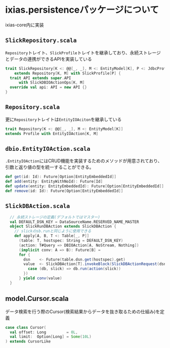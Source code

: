 # ixias.persistenceパッケージについて
ixias-core内に実装

## `SlickRepository.scala`
`Repository`トレイト、`SlickProfile`トレイトを継承しており、永続ストレージとデータの連携ができるAPIを実装している
```scala
trait SlickRepository[K <: @@[_, _], M <: EntityModel[K], P <: JdbcProfile]
    extends Repository[K, M] with SlickProfile[P] {
  trait API extends super.API
      with SlickDBIOActionOps[K, M]
  override val api: API = new API {}
}
```

## `Repository.scala`
更に`Repository`トレイトは`EntityIOAciton`を継承している
```scala
trait Repository[K <: @@[_, _], M <: EntityModel[K]]
extends Profile with EntityIOAction[K, M]
```

## `dbio.EntityIOAction.scala`
`.EntityIOAction`にはCRUD機能を実装するためのメソッドが用意されており、引数と返り値の型を統一することができる。
```scala
def get(id: Id): Future[Option[EntityEmbeddedId]]
def add(entity: EntityWithNoId): Future[Id]
def update(entity: EntityEmbeddedId): Future[Option[EntityEmbeddedId]]
def remove(id: Id): Future[Option[EntityEmbeddedId]]
```
## `SlickDBAction.scala`
```scala
  // 永続ストレージの定義(デフォルトではマスター)
  val DEFAULT_DSN_KEY = DataSourceName.RESERVED_NAME_MASTER
  object SlickRunDBAction extends SlickDBAction {
    // slickのsb.runと同じように使用できる
    def apply[A, B, T <: Table[_, P]]
      (table: T, hostspec: String = DEFAULT_DSN_KEY)
      (action: T#Query => DBIOAction[A, NoStream, Nothing])
      (implicit conv: A => B): Future[B] =
      for {
        dsn    <- Future(table.dsn.get(hostspec).get)
        value  <- SlickDBAction[T].invokeBlock(SlickDBActionRequest(dsn, table), {
          case (db, slick) => db.run(action(slick))
        })
      } yield conv(value)
  }
```
## model.Cursor.scala
データ検索を行う際のCursor(検索結果からデータを抜き取るための仕組み)を定義
```scala
case class Cursor(
  val offset: Long         = 0L,
  val limit:  Option[Long] = Some(10L)
) extends CursorLike
```
